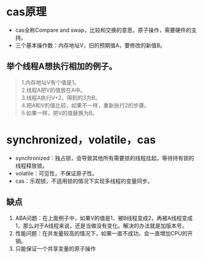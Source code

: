 # cas原理

- cas全称Compare and swap，比较和交换的意思。原子操作，需要硬件的支持。
- 三个基本操作数：内存地址V，旧的预期值A，要修改的新值B。

## 举个线程A想执行相加的例子。

> 1.内存地址V有个值是1。<br>
2.线程A把V的值放在A中。 <br>
3.线程A执行V+2，得到的3为B。 <br>
4.把A和V的值比较，如果不一样，重新执行2的步骤。 <br>
5.如果一样，把V的值替换为B。

# synchronized，volatile，cas

- synchronized：独占锁，会导致其他所有需要锁的线程挂起，等待持有锁的线程释放锁。
- volatile：可见性，不保证原子性。
- cas：乐观锁，不适用锁的情况下实现多线程的变量同步。

## 缺点

1. ABA问题：在上面例子中，如果V的值是1，被B线程变成2，再被A线程变成1，那么对于A线程来说，还是当做没有变化。解决的办法就是加版本号。
2. 性能问题：在并发量较高的情况下，如果一直不成功，会一直增加CPU的开销。
3. 只能保证一个共享变量的原子操作
